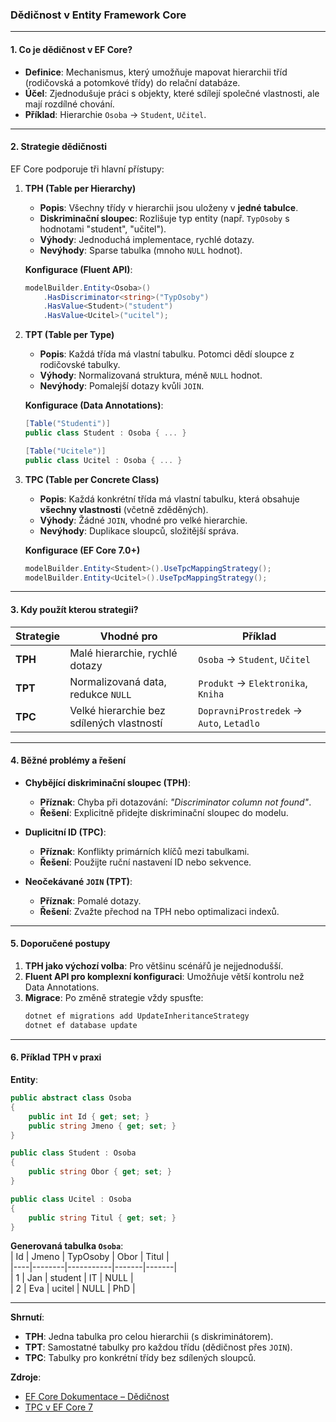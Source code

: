 
### Dědičnost v Entity Framework Core

---

#### **1. Co je dědičnost v EF Core?**  

- **Definice**: Mechanismus, který umožňuje mapovat hierarchii tříd (rodičovská a potomkové třídy) do relační databáze.  
- **Účel**: Zjednodušuje práci s objekty, které sdílejí společné vlastnosti, ale mají rozdílné chování.  
- **Příklad**: Hierarchie `Osoba` → `Student`, `Učitel`.  

---

#### **2. Strategie dědičnosti**  

EF Core podporuje tři hlavní přístupy:  

1. **TPH (Table per Hierarchy)**  
   - **Popis**: Všechny třídy v hierarchii jsou uloženy v **jedné tabulce**.  
   - **Diskriminační sloupec**: Rozlišuje typ entity (např. `TypOsoby` s hodnotami "student", "učitel").  
   - **Výhody**: Jednoduchá implementace, rychlé dotazy.  
   - **Nevýhody**: Sparse tabulka (mnoho `NULL` hodnot).  

   **Konfigurace (Fluent API)**:  
   ```csharp  
   modelBuilder.Entity<Osoba>()  
       .HasDiscriminator<string>("TypOsoby")  
       .HasValue<Student>("student")  
       .HasValue<Ucitel>("ucitel");  
   ```  

2. **TPT (Table per Type)**  
   - **Popis**: Každá třída má vlastní tabulku. Potomci dědí sloupce z rodičovské tabulky.  
   - **Výhody**: Normalizovaná struktura, méně `NULL` hodnot.  
   - **Nevýhody**: Pomalejší dotazy kvůli `JOIN`.  

   **Konfigurace (Data Annotations)**:  
   ```csharp  
   [Table("Studenti")]  
   public class Student : Osoba { ... }  

   [Table("Ucitele")]  
   public class Ucitel : Osoba { ... }  
   ```  

3. **TPC (Table per Concrete Class)**  
   - **Popis**: Každá konkrétní třída má vlastní tabulku, která obsahuje **všechny vlastnosti** (včetně zděděných).  
   - **Výhody**: Žádné `JOIN`, vhodné pro velké hierarchie.  
   - **Nevýhody**: Duplikace sloupců, složitější správa.  

   **Konfigurace (EF Core 7.0+)**  
   ```csharp  
   modelBuilder.Entity<Student>().UseTpcMappingStrategy();  
   modelBuilder.Entity<Ucitel>().UseTpcMappingStrategy();  
   ```  

---

#### **3. Kdy použít kterou strategii?**  

| **Strategie** | **Vhodné pro**                                | **Příklad**                      |  
|---------------|-----------------------------------------------|----------------------------------|  
| **TPH**       | Malé hierarchie, rychlé dotazy                | `Osoba` → `Student`, `Učitel`    |  
| **TPT**       | Normalizovaná data, redukce `NULL`            | `Produkt` → `Elektronika`, `Kniha` |  
| **TPC**       | Velké hierarchie bez sdílených vlastností     | `DopravniProstredek` → `Auto`, `Letadlo` |  

---

#### **4. Běžné problémy a řešení**  

- **Chybějící diskriminační sloupec (TPH)**:  
  - **Příznak**: Chyba při dotazování: *"Discriminator column not found"*.  
  - **Řešení**: Explicitně přidejte diskriminační sloupec do modelu.  

- **Duplicitní ID (TPC)**:  
  - **Příznak**: Konflikty primárních klíčů mezi tabulkami.  
  - **Řešení**: Použijte ruční nastavení ID nebo sekvence.  

- **Neočekávané `JOIN` (TPT)**:  
  - **Příznak**: Pomalé dotazy.  
  - **Řešení**: Zvažte přechod na TPH nebo optimalizaci indexů.  

---

#### **5. Doporučené postupy**  

1. **TPH jako výchozí volba**: Pro většinu scénářů je nejjednodušší.  
2. **Fluent API pro komplexní konfiguraci**: Umožňuje větší kontrolu než Data Annotations.  
3. **Migrace**: Po změně strategie vždy spusťte:  
   ```bash  
   dotnet ef migrations add UpdateInheritanceStrategy  
   dotnet ef database update  
   ```  

---

#### **6. Příklad TPH v praxi**  

**Entity**:  
```csharp  
public abstract class Osoba  
{  
    public int Id { get; set; }  
    public string Jmeno { get; set; }  
}  

public class Student : Osoba  
{  
    public string Obor { get; set; }  
}  

public class Ucitel : Osoba  
{  
    public string Titul { get; set; }  
}  
```  

**Generovaná tabulka `Osoba`**:  
| Id | Jmeno  | TypOsoby | Obor  | Titul |  
|----|--------|-----------|-------|-------|  
| 1  | Jan    | student   | IT    | NULL  |  
| 2  | Eva    | ucitel    | NULL  | PhD   |  

---

**Shrnutí**:  
- **TPH**: Jedna tabulka pro celou hierarchii (s diskriminátorem).  
- **TPT**: Samostatné tabulky pro každou třídu (dědičnost přes `JOIN`).  
- **TPC**: Tabulky pro konkrétní třídy bez sdílených sloupců.  

**Zdroje**:  
- [EF Core Dokumentace – Dědičnost](https://learn.microsoft.com/en-us/ef/core/modeling/inheritance)  
- [TPC v EF Core 7](https://learn.microsoft.com/en-us/ef/core/what-is-new/ef-core-7.0/whatsnew#table-per-concrete-type-tpc-mapping)
